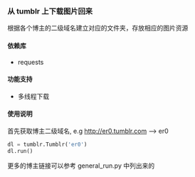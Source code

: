 ### 从 tumblr 上下载图片回来
根据各个博主的二级域名建立对应的文件夹，存放相应的图片资源

#### 依赖库
- requests

#### 功能支持
- 多线程下载

#### 使用说明

首先获取博主二级域名, e.g http://er0.tumblr.com --> er0

```python
dl = tumblr.Tumblr('er0')
dl.run()
```

更多的博主链接可以参考 general_run.py 中列出来的
